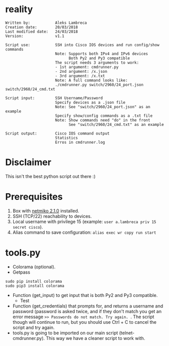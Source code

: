 # reality

```
Written by:           Aleks Lambreca
Creation date:        20/03/2018
Last modified date:   24/03/2018
Version:              v1.1

Script use:           SSH into Cisco IOS devices and run config/show commands
                      Note: Supports both IPv4 and IPv6 devices
                            Both Py2 and Py3 compatible
                      The script needs 3 arguments to work:
                      - 1st argument: cmdrunner.py
                      - 2nd argument: /x.json
                      - 3rd argument: /x.txt
                      Note: A full command looks like:
                      ./cmdrunner.py switch/2960/24_port.json switch/2960/24_cmd.txt

Script input:         SSH Username/Password
                      Specify devices as a .json file
                      Note: See "switch/2960/24_port.json" as an example
                      Specify show/config commands as a .txt file
                      Note: Show commands need "do" in the front
                            See "switch/2960/24_cmd.txt" as an example

Script output:        Cisco IOS command output
                      Statistics
                      Erros in cmdrunner.log
```

# Disclaimer

This isn't the best python script out there :)  

# Prerequisites

1. Box with [netmiko 2.1.0](https://github.com/ktbyers/netmiko) installed.  
2. SSH (TCP/22) reachability to devices.    
3. Local username with privilege 15 (example: `user a.lambreca priv 15 secret cisco`).
4. Alias command to save configuration: `alias exec wr copy run start`

# tools.py

- Colorama (optional).
- Getpass

```Cython
sudo pip install colorama
sudo pip3 install colorama
```

- Function (get_input) to get input that is both Py2 and Py3 compatible.
    - Test
- Function (get_credentials) that prompts for, and returns a username and password (password is asked twice, and if they don't match you get an error message `>> Passwords do not match. Try again. `. The script though will continue to run, but you should use Ctrl + C to cancel the script and try again.  
- tools.py is going to be imported on our main script (telnet-cmdrunner.py). This way we have a cleaner script to work with.  

